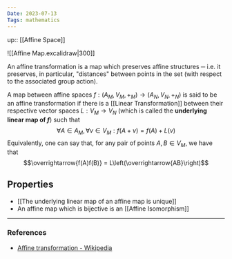 ```yaml
---
Date: 2023-07-13
Tags: mathematics
---
```

up:: [[Affine Space]]

![[Affine Map.excalidraw|300]]

An affine transformation is a map which preserves affine structures ─ i.e. it preserves, in particular, "distances" between points in the set (with respect to the associated group action).

A map between affine spaces $f: (A_M, V_M, +_M) \to (A_N, V_N, +_N)$ is said to be an affine transformation if there is a [[Linear Transformation]] between their respective vector spaces $L: V_M \to V_N$ (which is called the **underlying linear map of $f$**) such that
$$\forall A \in A_M, \forall v \in V_M: f(A + v) = f(A) + L(v)$$
Equivalently, one can say that, for any pair of points $A, B \in V_M$, we have that
$$\overrightarrow{f(A)f(B)} = L\left(\overrightarrow{AB}\right)$$

## Properties
- [[The underlying linear map of an affine map is unique]]
- An affine map which is bijective is an [[Affine Isomorphism]]

---
### References
- [Affine transformation - Wikipedia](https://en.wikipedia.org/wiki/Affine_transformation)
